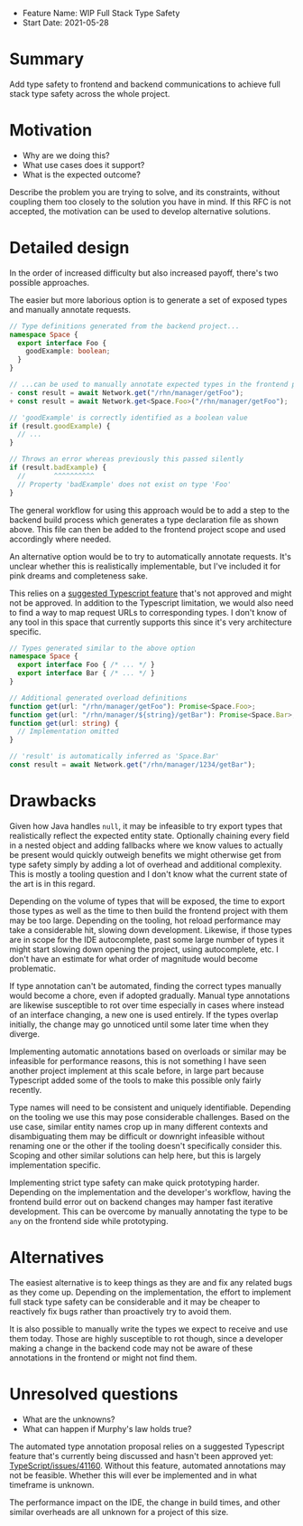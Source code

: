 - Feature Name: WIP Full Stack Type Safety
- Start Date: 2021-05-28

# Summary
[summary]: #summary

Add type safety to frontend and backend communications to achieve full stack type safety across the whole project.

# Motivation
[motivation]: #motivation

- Why are we doing this?
- What use cases does it support?
- What is the expected outcome?

Describe the problem you are trying to solve, and its constraints, without coupling them too closely to the solution you have in mind. If this RFC is not accepted, the motivation can be used to develop alternative solutions.



# Detailed design
[design]: #detailed-design

In the order of increased difficulty but also increased payoff, there's two possible approaches.  

The easier but more laborious option is to generate a set of exposed types and manually annotate requests.  

```ts
// Type definitions generated from the backend project...
namespace Space {
  export interface Foo {
    goodExample: boolean;
  }
}
```

```ts
// ...can be used to manually annotate expected types in the frontend project.
- const result = await Network.get("/rhn/manager/getFoo");
+ const result = await Network.get<Space.Foo>("/rhn/manager/getFoo");

// 'goodExample' is correctly identified as a boolean value
if (result.goodExample) {
  // ...
}

// Throws an error whereas previously this passed silently
if (result.badExample) {
  //       ^^^^^^^^^^
  // Property 'badExample' does not exist on type 'Foo'
}
```

The general workflow for using this approach would be to add a step to the backend build process which generates a type declaration file as shown above. This file can then be added to the frontend project scope and used accordingly where needed.  

An alternative option would be to try to automatically annotate requests. It's unclear whether this is realistically implementable, but I've included it for pink dreams and completeness sake.  

This relies on a [suggested Typescript feature](https://github.com/microsoft/TypeScript/issues/41160) that's not approved and might not be approved. In addition to the Typescript limitation, we would also need to find a way to map request URLs to corresponding types. I don't know of any tool in this space that currently supports this since it's very architecture specific.  

```ts
// Types generated similar to the above option
namespace Space {
  export interface Foo { /* ... */ }
  export interface Bar { /* ... */ }
}
```

```ts
// Additional generated overload definitions
function get(url: "/rhn/manager/getFoo"): Promise<Space.Foo>;
function get(url: "/rhn/manager/${string}/getBar"): Promise<Space.Bar>;
function get(url: string) {
  // Implementation omitted
}
```

```ts
// 'result' is automatically inferred as 'Space.Bar'
const result = await Network.get("/rhn/manager/1234/getBar");
```

# Drawbacks
[drawbacks]: #drawbacks

Given how Java handles `null`, it may be infeasible to try export types that realistically reflect the expected entity state. Optionally chaining every field in a nested object and adding fallbacks where we know values to actually be present would quickly outweigh benefits we might otherwise get from type safety simply by adding a lot of overhead and additional complexity. This is mostly a tooling question and I don't know what the current state of the art is in this regard.    

Depending on the volume of types that will be exposed, the time to export those types as well as the time to then build the frontend project with them may be too large. Depending on the tooling, hot reload performance may take a considerable hit, slowing down development. Likewise, if those types are in scope for the IDE autocomplete, past some large number of types it might start slowing down opening the project, using autocomplete, etc. I don't have an estimate for what order of magnitude would become problematic.  

If type annotation can't be automated, finding the correct types manually would become a chore, even if adopted gradually. Manual type annotations are likewise susceptible to rot over time especially in cases where instead of an interface changing, a new one is used entirely. If the types overlap initially, the change may go unnoticed until some later time when they diverge.  

Implementing automatic annotations based on overloads or similar may be infeasible for performance reasons, this is not something I have seen another project implement at this scale before, in large part because Typescript added some of the tools to make this possible only fairly recently.  

Type names will need to be consistent and uniquely identifiable. Depending on the tooling we use this may pose considerable challenges. Based on the use case, similar entity names crop up in many different contexts and disambiguating them may be difficult or downright infeasible without renaming one or the other if the tooling doesn't specifically consider this. Scoping and other similar solutions can help here, but this is largely implementation specific.  

Implementing strict type safety can make quick prototyping harder. Depending on the implementation and the developer's workflow, having the frontend build error out on backend changes may hamper fast iterative development. This can be overcome by manually annotating the type to be `any` on the frontend side while prototyping.  

# Alternatives
[alternatives]: #alternatives

The easiest alternative is to keep things as they are and fix any related bugs as they come up. Depending on the implementation, the effort to implement full stack type safety can be considerable and it may be cheaper to reactively fix bugs rather than proactively try to avoid them.  

It is also possible to manually write the types we expect to receive and use them today. Those are highly susceptible to rot though, since a developer making a change in the backend code may not be aware of these annotations in the frontend or might not find them.  

# Unresolved questions
[unresolved]: #unresolved-questions

- What are the unknowns?
- What can happen if Murphy's law holds true?

The automated type annotation proposal relies on a suggested Typescript feature that's currently being discussed and hasn't been approved yet: [TypeScript/issues/41160](https://github.com/microsoft/TypeScript/issues/41160). Without this feature, automated annotations may not be feasible. Whether this will ever be implemented and in what timeframe is unknown.  

The performance impact on the IDE, the change in build times, and other similar overheads are all unknown for a project of this size.  
